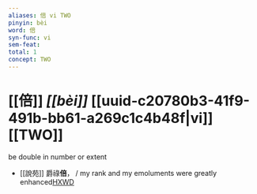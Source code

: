 ```yaml
---
aliases: 倍 vi TWO
pinyin: bèi
word: 倍
syn-func: vi
sem-feat: 
total: 1
concept: TWO 
---
```

# [[倍]] *[[bèi]]*  [[uuid-c20780b3-41f9-491b-bb61-a269c1c4b48f|vi]] [[TWO]]
be double in number or extent
 - [[說苑]] 爵祿**倍**，
                     / my rank and my emoluments were greatly enhanced[HXWD](https://hxwd.org/textview.html?location=CH1a0907_CHANT_002-7a.46)